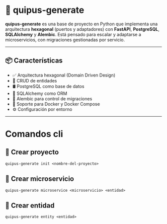# 🚀 quipus-generate

**quipus-generate** es una base de proyecto en Python que implementa una arquitectura **hexagonal** (puertos y adaptadores) con **FastAPI**, **PostgreSQL**, **SQLAlchemy** y **Alembic**. Está pensado para escalar y adaptarse a microservicios, con migraciones gestionadas por servicio.

---

## 📦 Características

- ✅ Arquitectura hexagonal (Domain Driven Design)
- 🔧 CRUD de entidades
- 🛢️ PostgreSQL como base de datos
- 🧱 SQLAlchemy como ORM
- 📜 Alembic para control de migraciones
- 🐳 Soporte para Docker y Docker Compose
- ⚙️ Configuración por entorno

---

# Comandos cli

## 🐳 Crear proyecto
```
quipus-generate init <nombre-del-proyecto>
```

## 🧩 Crear microservicio
```
quipus-generate microservice <microservicio> <entidad>
```

## 🐍 Crear entidad
```
quipus-generate entity <entidad>
```

